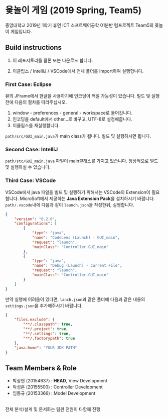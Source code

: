 # 윷놀이 게임 (2019 Spring, Team5)
중앙대학교 2019년 1학기 휴먼 ICT 소프트웨어공학 01분반
텀프로젝트 Team5의 윷놀이 게임입니다.  

## Build instructions

1. 이 레포지토리를 클론 또는 다운로드 합니다.

2. 이클립스 / IntelliJ / VSCode에서 전체 폴더를 Import하여 실행합니다.  

### First Case: Eclipse
뷰의 JFrame에서 한글을 사용하기에 인코딩이 깨질 가능성이 있습니다. 빌드 및 실행 전에 다음의 절차를 따라주십시오.  
 1. window - preferences - general - workspace로 들어갑니다.
 2. 인코딩을 default에서 other...로 바꾸고, UTF-8로 설정해줍니다.
 3. 이클립스를 재실행합니다.<br>
 
`path/src/GUI_main.java`가 main class가 됩니다. 빌드 및 실행하시면 됩니다.

### Second Case: IntelliJ
`path/stc/GUI_main.java` 파일이 main클래스를 가지고 있습니다. 정상적으로 빌드 및 실행하실 수 있습니다.


### Third Case: VSCode
VSCode에서 java 파일을 빌드 및 실행하기 위해서는 VSCode의 Extension이 필요합니다. MicroSoft에서 제공하는 **Java Extension Pack**을 설치하시기 바랍니다.   
`path/.vscode`내에 다음과 같이 `launch.json`을 작성한뒤, 실행합니다.
```json
{
    "version": "0.2.0",
    "configurations": [
        {
            "type": "java",
            "name": "CodeLens (Launch) - GUI_main",
            "request": "launch",
            "mainClass": "Controller.GUI_main"
        },
        {
            "type": "java",
            "name": "Debug (Launch) - Current File",
            "request": "launch",
            "mainClass": "Controller.GUI_main"
        }
    ]
}
```  
만약 실행에 어려움이 있다면, `lanch.json`과 같은 폴더에 다음과 같은 내용의 `settings.json`을 추가해주시기 바랍니다.
```json
{
    "files.exclude": {
        "**/.classpath": true,
        "**/.project": true,
        "**/.settings": true,
        "**/.factorypath": true
    },
    "java.home": "YOUR JDK PATH"
}
```  
## Team Members & Role  
- 박상현 (20154637) : **HEAD**, View Development
- 박성훈 (20155500) : Controller Development
- 임동규 (20153366) : Model Development  
<br>
전체 분석/설계 및 문서화는 팀원 전원이 다함께 진행
